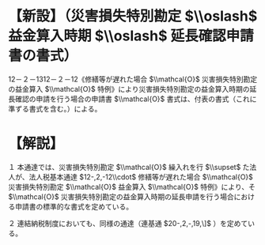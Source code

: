 # 【新設】（災害損失特別勘定 $\\oslash$ 益金算入時期 $\\oslash$ 延長確認申請書の書式）

12－２－1312－２－12《修繕等が遅れた場合 $\\mathcal{O}$ 災害損失特別勘定の益金算入 $\\mathcal{O}$ 特例》により災害損失特別勘定の益金算入時期の延長確認の申請を行う場合の申請書 $\\mathcal{O}$ 書式は、付表の書式（これに準ずる書式を含む。）による。

# 【解説】

１ 本通達では、災害損失特別勘定 $\\mathcal{O}$ 繰入れを行 $\\supset$ た法人が、法人税基本通達 $12-,2,-12\\cdot$ 修繕等が遅れた場合 $\\mathcal{O}$ 災害損失特別勘定 $\\mathcal{O}$ 益金算入 $\\mathcal{O}$ 特例》により、そ $\\mathcal{O}$ 災害損失特別勘定の益金算入時期の延長申請を行う場合における申請書の標準的な書式を定めている。

２ 連結納税制度においても、同様の通達（連基通 $20-,2,-,19,\]$ ）を定めている。